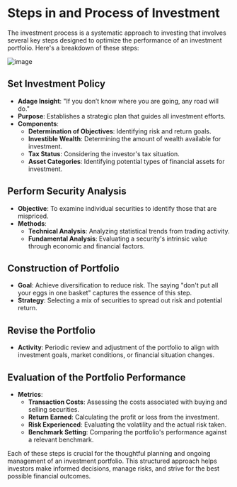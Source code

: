 # Steps in and Process of Investment
The investment process is a systematic approach to investing that involves several key steps designed to optimize the performance of an investment portfolio. Here's a breakdown of these steps:


![image](https://github.com/Collegehive/Notes/assets/159722383/8e5ee796-4c6f-4164-ab95-1d8b12e533b2)

## Set Investment Policy

- **Adage Insight**: "If you don’t know where you are going, any road will do."
- **Purpose**: Establishes a strategic plan that guides all investment efforts.
- **Components**:
  - **Determination of Objectives**: Identifying risk and return goals.
  - **Investible Wealth**: Determining the amount of wealth available for investment.
  - **Tax Status**: Considering the investor's tax situation.
  - **Asset Categories**: Identifying potential types of financial assets for investment.

## Perform Security Analysis

- **Objective**: To examine individual securities to identify those that are mispriced.
- **Methods**:
  - **Technical Analysis**: Analyzing statistical trends from trading activity.
  - **Fundamental Analysis**: Evaluating a security's intrinsic value through economic and financial factors.

## Construction of Portfolio

- **Goal**: Achieve diversification to reduce risk. The saying "don't put all your eggs in one basket" captures the essence of this step.
- **Strategy**: Selecting a mix of securities to spread out risk and potential return.

## Revise the Portfolio

- **Activity**: Periodic review and adjustment of the portfolio to align with investment goals, market conditions, or financial situation changes.

## Evaluation of the Portfolio Performance

- **Metrics**:
  - **Transaction Costs**: Assessing the costs associated with buying and selling securities.
  - **Return Earned**: Calculating the profit or loss from the investment.
  - **Risk Experienced**: Evaluating the volatility and the actual risk taken.
  - **Benchmark Setting**: Comparing the portfolio's performance against a relevant benchmark.

Each of these steps is crucial for the thoughtful planning and ongoing management of an investment portfolio. This structured approach helps investors make informed decisions, manage risks, and strive for the best possible financial outcomes.
